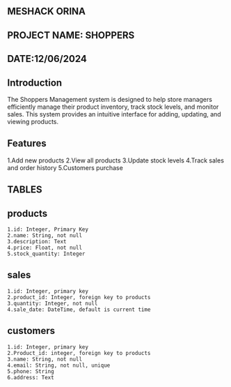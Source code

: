 ## MESHACK ORINA

## PROJECT NAME: SHOPPERS

## DATE:12/06/2024

## Introduction

The Shoppers Management system is designed to help store managers efficiently manage their product inventory, track stock levels, and monitor sales. This system provides an intuitive interface for adding, updating, and viewing products.

## Features

1.Add new products
2.View all products
3.Update stock levels
4.Track sales and order history
5.Customers purchase


## TABLES

   ## products
    1.id: Integer, Primary Key
    2.name: String, not null
    3.description: Text
    4.price: Float, not null
    5.stock_quantity: Integer


   ## sales
    1.id: Integer, primary key
    2.product_id: Integer, foreign key to products
    3.quantity: Integer, not null
    4.sale_date: DateTime, default is current time


   ## customers
    1.id: Integer, primary key
    2.Product_id: integer, foreign key to products 
    3.name: String, not null
    4.email: String, not null, unique
    5.phone: String
    6.address: Text
